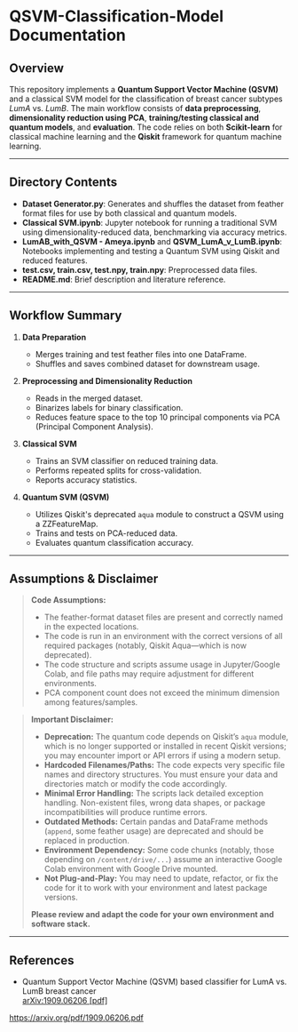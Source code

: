 # QSVM-Classification-Model Documentation

## Overview

This repository implements a **Quantum Support Vector Machine (QSVM)** and a classical SVM model for the classification of breast cancer subtypes *LumA* vs. *LumB*. The main workflow consists of **data preprocessing**, **dimensionality reduction using PCA**, **training/testing classical and quantum models**, and **evaluation**. The code relies on both **Scikit-learn** for classical machine learning and the **Qiskit** framework for quantum machine learning.

---

## Directory Contents

- **Dataset Generator.py**: Generates and shuffles the dataset from feather format files for use by both classical and quantum models.
- **Classical SVM.ipynb**: Jupyter notebook for running a traditional SVM using dimensionality-reduced data, benchmarking via accuracy metrics.
- **LumAB_with_QSVM - Ameya.ipynb** and **QSVM_LumA_v_LumB.ipynb**: Notebooks implementing and testing a Quantum SVM using Qiskit and reduced features.
- **test.csv, train.csv, test.npy, train.npy**: Preprocessed data files.
- **README.md**: Brief description and literature reference.

---

## Workflow Summary

1. **Data Preparation**
    - Merges training and test feather files into one DataFrame.
    - Shuffles and saves combined dataset for downstream usage.

2. **Preprocessing and Dimensionality Reduction**
    - Reads in the merged dataset.
    - Binarizes labels for binary classification.
    - Reduces feature space to the top 10 principal components via PCA (Principal Component Analysis).

3. **Classical SVM**
    - Trains an SVM classifier on reduced training data.
    - Performs repeated splits for cross-validation.
    - Reports accuracy statistics.

4. **Quantum SVM (QSVM)**
    - Utilizes Qiskit's deprecated `aqua` module to construct a QSVM using a ZZFeatureMap.
    - Trains and tests on PCA-reduced data.
    - Evaluates quantum classification accuracy.

---

## Assumptions & Disclaimer

> **Code Assumptions:**
> - The feather-format dataset files are present and correctly named in the expected locations.
> - The code is run in an environment with the correct versions of all required packages (notably, Qiskit Aqua—which is now deprecated).
> - The code structure and scripts assume usage in Jupyter/Google Colab, and file paths may require adjustment for different environments.
> - PCA component count does not exceed the minimum dimension among features/samples.

> **Important Disclaimer:**
> - **Deprecation:** The quantum code depends on Qiskit’s `aqua` module, which is no longer supported or installed in recent Qiskit versions; you may encounter import or API errors if using a modern setup.
> - **Hardcoded Filenames/Paths:** The code expects very specific file names and directory structures. You must ensure your data and directories match or modify the code accordingly.
> - **Minimal Error Handling:** The scripts lack detailed exception handling. Non-existent files, wrong data shapes, or package incompatibilities will produce runtime errors.
> - **Outdated Methods:** Certain pandas and DataFrame methods (`append`, some feather usage) are deprecated and should be replaced in production.
> - **Environment Dependency:** Some code chunks (notably, those depending on `/content/drive/...`) assume an interactive Google Colab environment with Google Drive mounted.
> - **Not Plug-and-Play:** You may need to update, refactor, or fix the code for it to work with your environment and latest package versions.
> 
> **Please review and adapt the code for your own environment and software stack.**

---

## References

- Quantum Support Vector Machine (QSVM) based classifier for LumA vs. LumB breast cancer  
  [arXiv:1909.06206 [pdf]](https://arxiv.org/pdf/1909.06206.pdf)


https://arxiv.org/pdf/1909.06206.pdf
